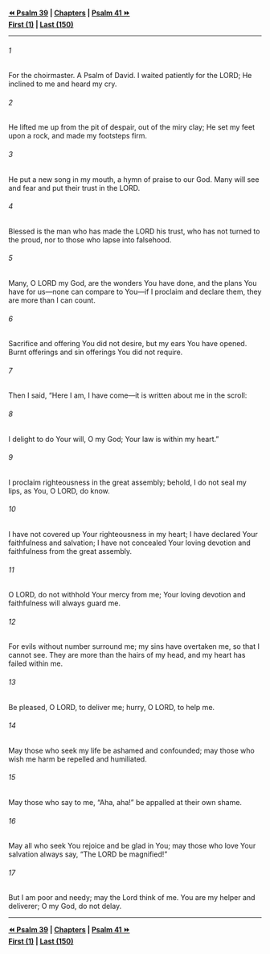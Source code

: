   
**[⏪ Psalm 39](./Psalm%2039.md) | [Chapters](./_index.md) | [Psalm 41 ⏩](./Psalm%2041.md)**  
**[First (1)](./Psalm%201.md) | [Last (150)](./Psalm%20150.md)**  
  
---  
  
###### 1  
For the choirmaster. A Psalm of David. I waited patiently for the LORD; He inclined to me and heard my cry.  
  
###### 2  
He lifted me up from the pit of despair, out of the miry clay; He set my feet upon a rock, and made my footsteps firm.  
  
###### 3  
He put a new song in my mouth, a hymn of praise to our God. Many will see and fear and put their trust in the LORD.  
  
###### 4  
Blessed is the man who has made the LORD his trust, who has not turned to the proud, nor to those who lapse into falsehood.  
  
###### 5  
Many, O LORD my God, are the wonders You have done, and the plans You have for us—none can compare to You—if I proclaim and declare them, they are more than I can count.  
  
###### 6  
Sacrifice and offering You did not desire, but my ears You have opened. Burnt offerings and sin offerings You did not require.  
  
###### 7  
Then I said, “Here I am, I have come—it is written about me in the scroll:  
  
###### 8  
I delight to do Your will, O my God; Your law is within my heart.”  
  
###### 9  
I proclaim righteousness in the great assembly; behold, I do not seal my lips, as You, O LORD, do know.  
  
###### 10  
I have not covered up Your righteousness in my heart; I have declared Your faithfulness and salvation; I have not concealed Your loving devotion and faithfulness from the great assembly.  
  
###### 11  
O LORD, do not withhold Your mercy from me; Your loving devotion and faithfulness will always guard me.  
  
###### 12  
For evils without number surround me; my sins have overtaken me, so that I cannot see. They are more than the hairs of my head, and my heart has failed within me.  
  
###### 13  
Be pleased, O LORD, to deliver me; hurry, O LORD, to help me.  
  
###### 14  
May those who seek my life be ashamed and confounded; may those who wish me harm be repelled and humiliated.  
  
###### 15  
May those who say to me, “Aha, aha!” be appalled at their own shame.  
  
###### 16  
May all who seek You rejoice and be glad in You; may those who love Your salvation always say, “The LORD be magnified!”  
  
###### 17  
But I am poor and needy; may the Lord think of me. You are my helper and deliverer; O my God, do not delay.  
  
  
---  
  
**[⏪ Psalm 39](./Psalm%2039.md) | [Chapters](./_index.md) | [Psalm 41 ⏩](./Psalm%2041.md)**  
**[First (1)](./Psalm%201.md) | [Last (150)](./Psalm%20150.md)**  
  
